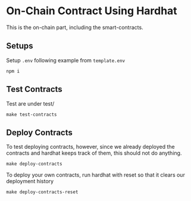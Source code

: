 # On-Chain Contract Using Hardhat

This is the on-chain part, including the smart-contracts.

## Setups

Setup `.env` following example from `template.env`

```
npm i
```

## Test Contracts

Test are under test/

```
make test-contracts
```

## Deploy Contracts

To test deploying contracts, however, since we already deployed the contracts and hardhat keeps track of them, this should not do anything.

```shell
make deploy-contracts
```

To deploy your own contracts, run hardhat with reset so that it clears our deployment history

```shell
make deploy-contracts-reset
```
